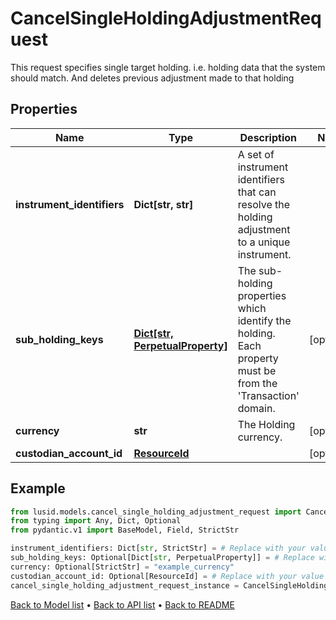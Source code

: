 # CancelSingleHoldingAdjustmentRequest

This request specifies single target holding. i.e. holding data that the  system should match. And deletes previous adjustment made to that holding
## Properties
Name | Type | Description | Notes
------------ | ------------- | ------------- | -------------
**instrument_identifiers** | **Dict[str, str]** | A set of instrument identifiers that can resolve the holding adjustment to a unique instrument. | 
**sub_holding_keys** | [**Dict[str, PerpetualProperty]**](PerpetualProperty.md) | The sub-holding properties which identify the holding. Each property must be from the &#39;Transaction&#39; domain. | [optional] 
**currency** | **str** | The Holding currency. | [optional] 
**custodian_account_id** | [**ResourceId**](ResourceId.md) |  | [optional] 
## Example

```python
from lusid.models.cancel_single_holding_adjustment_request import CancelSingleHoldingAdjustmentRequest
from typing import Any, Dict, Optional
from pydantic.v1 import BaseModel, Field, StrictStr

instrument_identifiers: Dict[str, StrictStr] = # Replace with your value
sub_holding_keys: Optional[Dict[str, PerpetualProperty]] = # Replace with your value
currency: Optional[StrictStr] = "example_currency"
custodian_account_id: Optional[ResourceId] = # Replace with your value
cancel_single_holding_adjustment_request_instance = CancelSingleHoldingAdjustmentRequest(instrument_identifiers=instrument_identifiers, sub_holding_keys=sub_holding_keys, currency=currency, custodian_account_id=custodian_account_id)

```

[Back to Model list](../README.md#documentation-for-models) &#8226; [Back to API list](../README.md#documentation-for-api-endpoints) &#8226; [Back to README](../README.md)

